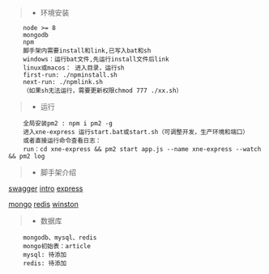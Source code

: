  > * 环境安装
```
    node >= 8
    mongodb
    npm
    脚手架内需要install和link,已写入bat和sh
    windows：运行bat文件,先运行install文件后link
    linux或macos： 进入目录，运行sh
    first-run: ./npminstall.sh
    next-run: ./npmlink.sh
    （如果sh无法运行，需要更新权限chmod 777 ./xx.sh）
```

 > * 运行
```
    全局安装pm2 : npm i pm2 -g
    进入xne-express 运行start.bat或start.sh（可调整开发，生产环境和端口）
    或者直接运行命令查看日志：
    run：cd xne-express && pm2 start app.js --name xne-express --watch && pm2 log 

```

 > * 脚手架介绍
   
   [swagger](https://swagger.io/)
   [intro](https://www.jianshu.com/p/8ddd692af91f)
   [express](https://expressjs.com/)
 
   [mongo](http://www.cnblogs.com/zhongweiv/p/mongoose.html)
   [redis](https://redis.io/)
   [winston](https://www.jianshu.com/p/e71f727c7b32)

 > * 数据库
```
    mongodb、mysql、redis
    mongo初始表：article
    mysql: 待添加
    redis: 待添加

```
